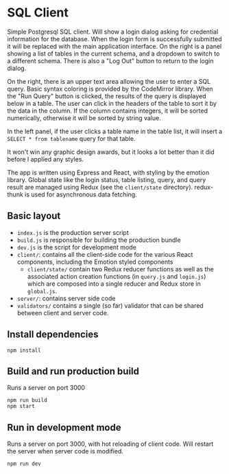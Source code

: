 # SQL Client

Simple Postgresql SQL client. Will show a login dialog asking for credential
information for the database. When the login form is successfully submitted
it will be replaced with the main application interface. On the right is a panel
showing a list of tables in the current schema, and a dropdown to switch to a
different schema. There is also a "Log Out" button to return to the login
dialog.

On the right, there is an upper text area allowing the user to enter a SQL
query.  Basic syntax coloring is provided by the CodeMirror library. When the
"Run Query" button is clicked, the results of the query is displayed below in
a table. The user can click in the headers of the table to sort it by the data
in the column. If the column contains integers, it will be sorted numerically,
otherwise it will be sorted by string value.

In the left panel, if the user clicks a table name in the table list, it will
insert a `SELECT * from tablename` query for that table.

It won't win any graphic design awards, but it looks a lot better than it did
before I applied any styles.

The app is written using Express and React, with styling by the emotion library.
Global state like the login status, table listing, query, and query result are
managed using Redux (see the `client/state` directory). redux-thunk is used for
asynchronous data fetching.

## Basic layout

* `index.js` is the production server script
* `build.js` is responsible for building the production bundle
* `dev.js` is the script for development mode
* `client/`: contains all the client-side code for the various React components,
   including the Emotion styled components
    * `client/state/` contain two Redux reducer functions as well as the
      associated action creation functions  (in `query.js` and `login.js`) which
      are composed into a single reducer and Redux store in `global.js`.
* `server/`: contains server side code
* `validators/` contains a single (so far) validator that can be shared between
  client and server code.

## Install dependencies

```
npm install
```

## Build and run production build

Runs a server on port 3000

```
npm run build
npm start
```

## Run in development mode

Runs a server on port 3000, with hot reloading of client code. Will restart
the server when server code is modified.

```
npm run dev
```

